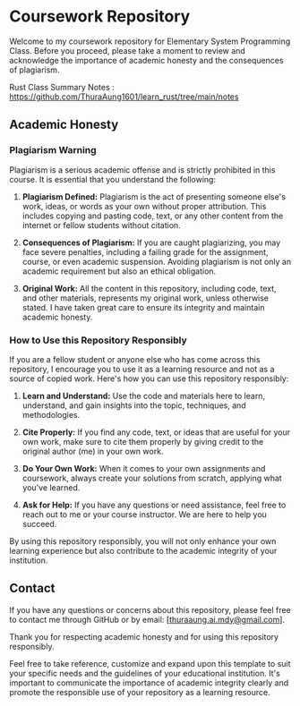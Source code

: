 # Coursework Repository

Welcome to my coursework repository for Elementary System Programming Class. Before you proceed, please take a moment to review and acknowledge the importance of academic honesty and the consequences of plagiarism.

Rust Class Summary Notes : https://github.com/ThuraAung1601/learn_rust/tree/main/notes 

## Academic Honesty

### Plagiarism Warning

Plagiarism is a serious academic offense and is strictly prohibited in this course. It is essential that you understand the following:

1. **Plagiarism Defined:** Plagiarism is the act of presenting someone else's work, ideas, or words as your own without proper attribution. This includes copying and pasting code, text, or any other content from the internet or fellow students without citation.

2. **Consequences of Plagiarism:** If you are caught plagiarizing, you may face severe penalties, including a failing grade for the assignment, course, or even academic suspension. Avoiding plagiarism is not only an academic requirement but also an ethical obligation.

3. **Original Work:** All the content in this repository, including code, text, and other materials, represents my original work, unless otherwise stated. I have taken great care to ensure its integrity and maintain academic honesty.

### How to Use this Repository Responsibly

If you are a fellow student or anyone else who has come across this repository, I encourage you to use it as a learning resource and not as a source of copied work. Here's how you can use this repository responsibly:

1. **Learn and Understand:** Use the code and materials here to learn, understand, and gain insights into the topic, techniques, and methodologies.

2. **Cite Properly:** If you find any code, text, or ideas that are useful for your own work, make sure to cite them properly by giving credit to the original author (me) in your own work.

3. **Do Your Own Work:** When it comes to your own assignments and coursework, always create your solutions from scratch, applying what you've learned.

4. **Ask for Help:** If you have any questions or need assistance, feel free to reach out to me or your course instructor. We are here to help you succeed.

By using this repository responsibly, you will not only enhance your own learning experience but also contribute to the academic integrity of your institution.

## Contact

If you have any questions or concerns about this repository, please feel free to contact me through GitHub or by email: [thuraaung.ai.mdy@gmail.com].

Thank you for respecting academic honesty and for using this repository responsibly.

Feel free to take reference, customize and expand upon this template to suit your specific needs and the guidelines of your educational institution. It's important to communicate the importance of academic integrity clearly and promote the responsible use of your repository as a learning resource.
